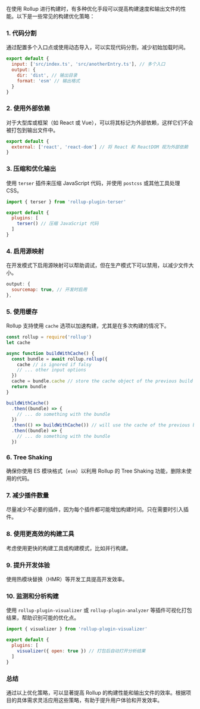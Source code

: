 在使用 Rollup 进行构建时，有多种优化手段可以提高构建速度和输出文件的性能。以下是一些常见的构建优化策略：

### 1. 代码分割

通过配置多个入口点或使用动态导入，可以实现代码分割，减少初始加载时间。

```javascript
export default {
  input: ['src/index.ts', 'src/anotherEntry.ts'], // 多个入口
  output: {
    dir: 'dist', // 输出目录
    format: 'esm' // 输出格式
  }
}
```

### 2. 使用外部依赖

对于大型库或框架（如 React 或 Vue），可以将其标记为外部依赖，这样它们不会被打包到输出文件中。

```javascript
export default {
  external: ['react', 'react-dom'] // 将 React 和 ReactDOM 视为外部依赖
}
```

### 3. 压缩和优化输出

使用 `terser` 插件来压缩 JavaScript 代码，并使用 `postcss` 或其他工具处理 CSS。

```javascript
import { terser } from 'rollup-plugin-terser'

export default {
  plugins: [
    terser() // 压缩 JavaScript 代码
  ]
}
```

### 4. 启用源映射

在开发模式下启用源映射可以帮助调试，但在生产模式下可以禁用，以减少文件大小。

```javascript
output: {
  sourcemap: true, // 开发时启用
},
```

### 5. 使用缓存

Rollup 支持使用 `cache` 选项以加速构建，尤其是在多次构建的情况下。

```javascript
const rollup = require('rollup')
let cache

async function buildWithCache() {
  const bundle = await rollup.rollup({
    cache // is ignored if falsy
    // ... other input options
  })
  cache = bundle.cache // store the cache object of the previous build
  return bundle
}

buildWithCache()
  .then((bundle) => {
    // ... do something with the bundle
  })
  .then(() => buildWithCache()) // will use the cache of the previous build
  .then((bundle) => {
    // ... do something with the bundle
  })
```

### 6. Tree Shaking

确保你使用 ES 模块格式（`esm`）以利用 Rollup 的 Tree Shaking 功能，删除未使用的代码。

### 7. 减少插件数量

尽量减少不必要的插件，因为每个插件都可能增加构建时间。只在需要时引入插件。

### 8. 使用更高效的构建工具

考虑使用更快的构建工具或构建模式，比如并行构建。

### 9. 提升开发体验

使用热模块替换（HMR）等开发工具提高开发效率。

### 10. 监测和分析构建

使用 `rollup-plugin-visualizer` 或 `rollup-plugin-analyzer` 等插件可视化打包结果，帮助识别可能的优化点。

```javascript
import { visualizer } from 'rollup-plugin-visualizer'

export default {
  plugins: [
    visualizer({ open: true }) // 打包后自动打开分析结果
  ]
}
```

### 总结

通过以上优化策略，可以显著提高 Rollup 的构建性能和输出文件的效率。根据项目的具体需求灵活应用这些策略，有助于提升用户体验和开发效率。
